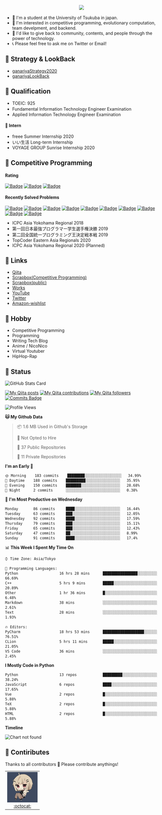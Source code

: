 <!-- 
```bash
$ docker run --rm ganariya/ganariya:ascii

  __ _  __ _ _ __   __ _ _ __(_)_   _  __ _
 / _` |/ _` | '_ \ / _` | '__| | | | |/ _` |
| (_| | (_| | | | | (_| | |  | | |_| | (_| |
 \__, |\__,_|_| |_|\__,_|_|  |_|\__, |\__,_|
 |___/                          |___/

``` -->

<div align="center">
  <img src="https://media1.tenor.com/images/231ed5e3ad49ebbfd3770031cc1b3f75/tenor.gif?itemid=7432079"/>
</div>

- 🏫 I'm a student at the University of Tsukuba in japan.
- 🌱 I'm interested in competitive programming, evolutionary computation, team develpment, and backend.
- 💖 I'd like to give back to community, contents, and people through the power of technology.
- 📞 Please feel free to ask me on Twitter or Email!

## 🐾 Strategy & LookBack

- [ganariyaStrategy2020](https://docs.google.com/presentation/d/1miXe07Y9XukI6bwbh8q4TjisLdw-n51e3prdmfTTCgY/edit)
- [ganariyaLookBack](https://drive.google.com/drive/folders/16P73HK-dLVChC2ivkYosRIY9bT6VXmaC?usp=sharing)

## 🐾 Qualification

- TOEIC: 925
- Fundamental Information Technology Engineer Examination　
- Applied Information Technology Engineer Examination

#### 🐾 Intern

- freee Summer Internship 2020
- いい生活 Long-term Internship
- VOYAGE GROUP Sunrise Internship 2020

## 🐾 Competitive Programming

#### Rating

[![Badge](https://cp-logo.vercel.app/atcoder/ganariya2525)](https://atcoder.jp/users/ganariya2525) [![Badge](https://cp-logo.vercel.app/codeforces/ganariya)](https://codeforces.com/profile/ganariya) [![Badge](https://cp-logo.vercel.app/yukicoder/ganariya)](https://yukicoder.me/users/3037)

<!--START_SECTION:custom_action-->
#### Recently Solved Problems
[![Badge](https://img.shields.io/static/v1?label=ABC184D%20400&message=AC&color=brightgreen)](https://atcoder.jp/contests/abc184/submissions/18361075)
[![Badge](https://img.shields.io/static/v1?label=ABC184D%20400&message=AC&color=brightgreen)](https://atcoder.jp/contests/abc184/submissions/18360957)
[![Badge](https://img.shields.io/static/v1?label=ABC184E%20500&message=AC&color=brightgreen)](https://atcoder.jp/contests/abc184/submissions/18360007)
[![Badge](https://img.shields.io/static/v1?label=ABC184E%200&message=TLE&color=yellow)](https://atcoder.jp/contests/abc184/submissions/18359999)
[![Badge](https://img.shields.io/static/v1?label=ABC184C%20300&message=AC&color=brightgreen)](https://atcoder.jp/contests/abc184/submissions/18359642)
[![Badge](https://img.shields.io/static/v1?label=ABC184C%20300&message=WA&color=yellow)](https://atcoder.jp/contests/abc184/submissions/18358532)
[![Badge](https://img.shields.io/static/v1?label=ABC184D%200&message=WA&color=yellow)](https://atcoder.jp/contests/abc184/submissions/18344071)
[![Badge](https://img.shields.io/static/v1?label=ABC184E%20500&message=AC&color=brightgreen)](https://atcoder.jp/contests/abc184/submissions/18335696)
[![Badge](https://img.shields.io/static/v1?label=ABC184F%20600&message=AC&color=brightgreen)](https://atcoder.jp/contests/abc184/submissions/18331105)
[![Badge](https://img.shields.io/static/v1?label=ABC184F%200&message=TLE&color=yellow)](https://atcoder.jp/contests/abc184/submissions/18329785)

<!--END_SECTION:custom_action-->

- ICPC Asia Yokohama Regional 2018
- 第一回日本最強プログラマー学生選手権決勝 2019
- 第二回全国統一プログラミング王決定戦本戦 2019
- TopCoder Eastern Asia Regionals 2020
- ICPC Asia Yokohama Regional 2020 (Planned)

## 🐾 Links

- [Qiita](https://qiita.com/ganariya)
- [Scrapbox(Competitive Programming)](https://scrapbox.io/ganariya-competitive/)
- [Scrapbox(public)](https://scrapbox.io/ganariya-public/)
- [Works](https://ganariya.github.io/works/)
- [YouTube](https://www.youtube.com/channel/UCPTKMrRhOSf30v59Ktbpl1A)
- [Twitter](https://twitter.com/ganariya)
- [Amazon-wishlist](https://www.amazon.co.jp/hz/wishlist/ls/7297J1ZN3DSH)

## 🐾 Hobby

- Competitive Programming
- Programming
- Writing Tech Blog
- Anime / NicoNico
- Virtual Youtuber
- HipHop-Rap

## 🐾 Status

![GitHub Stats Card](https://github-readme-stats.vercel.app/api?username=Ganariya&count_private=true&show_icons=true&theme=dracula)


[![My Qiita posts](https://qiita-badge.apiapi.app/s/ganariya/posts.svg)](http://qiita.com/ganariya) 
[![My Qiita contributions](https://qiita-badge.apiapi.app/s/ganariya/contributions.svg)](http://qiita.com/ganariya) [![My Qiita followers](https://qiita-badge.apiapi.app/s/ganariya/followers.svg)](http://qiita.com/ganariya) [![Commits Badge](https://badges.pufler.dev/commits/monthly/Ganariya)](https://github.com/Ganariya)

<!--START_SECTION:waka-->
![Profile Views](http://img.shields.io/badge/Profile%20Views-69-blue)

**🐱 My Github Data** 

> 📦 1.6 MB Used in Github's Storage 
 > 
> 🚫 Not Opted to Hire
 > 
> 📜 37 Public Repositories
 > 
> 🔑 11 Private Repositories 

**I'm an Early 🐤** 

```text
🌞 Morning    183 commits    ████████░░░░░░░░░░░░░░░░░   34.99% 
🌆 Daytime    188 commits    █████████░░░░░░░░░░░░░░░░   35.95% 
🌃 Evening    150 commits    ███████░░░░░░░░░░░░░░░░░░   28.68% 
🌙 Night      2 commits      ░░░░░░░░░░░░░░░░░░░░░░░░░   0.38%

```
📅 **I'm Most Productive on Wednesday** 

```text
Monday       86 commits     ████░░░░░░░░░░░░░░░░░░░░░   16.44% 
Tuesday      63 commits     ███░░░░░░░░░░░░░░░░░░░░░░   12.05% 
Wednesday    92 commits     ████░░░░░░░░░░░░░░░░░░░░░   17.59% 
Thursday     79 commits     ███░░░░░░░░░░░░░░░░░░░░░░   15.11% 
Friday       65 commits     ███░░░░░░░░░░░░░░░░░░░░░░   12.43% 
Saturday     47 commits     ██░░░░░░░░░░░░░░░░░░░░░░░   8.99% 
Sunday       91 commits     ████░░░░░░░░░░░░░░░░░░░░░   17.4%

```


📊 **This Week I Spent My Time On** 

```text
⌚︎ Time Zone: Asia/Tokyo

💬 Programming Languages: 
Python                   16 hrs 28 mins      ████████████████░░░░░░░░░   66.69% 
C++                      5 hrs 9 mins        █████░░░░░░░░░░░░░░░░░░░░   20.89% 
Other                    1 hr 36 mins        █░░░░░░░░░░░░░░░░░░░░░░░░   6.48% 
Markdown                 38 mins             ░░░░░░░░░░░░░░░░░░░░░░░░░   2.61% 
Text                     28 mins             ░░░░░░░░░░░░░░░░░░░░░░░░░   1.93%

🔥 Editors: 
PyCharm                  18 hrs 53 mins      ███████████████████░░░░░░   76.51% 
CLion                    5 hrs 11 mins       █████░░░░░░░░░░░░░░░░░░░░   21.05% 
VS Code                  36 mins             ░░░░░░░░░░░░░░░░░░░░░░░░░   2.45%

```

**I Mostly Code in Python** 

```text
Python                   13 repos            █████████░░░░░░░░░░░░░░░░   38.24% 
JavaScript               6 repos             ████░░░░░░░░░░░░░░░░░░░░░   17.65% 
Vue                      2 repos             █░░░░░░░░░░░░░░░░░░░░░░░░   5.88% 
TeX                      2 repos             █░░░░░░░░░░░░░░░░░░░░░░░░   5.88% 
HTML                     2 repos             █░░░░░░░░░░░░░░░░░░░░░░░░   5.88%

```


**Timeline**

![Chart not found](https://raw.githubusercontent.com/Ganariya/Ganariya/master/charts/bar_graph.png) 


<!--END_SECTION:waka-->

## 🐾 Contiributes

Thanks to all contributors 🎉
Please contribute anythings!

<table>
  <tr>
    <td align="center"><a href="https://github.com/Ganariya"><img src="https://github.com/Ganariya/Ganariya/blob/master/ganariya.png?raw=true" width="100px;" alt="ganariya"/><br /><a href="https://github.com/Ganariya" title="Code">:octocat: </a></a></td>
  </tr>
</table>








